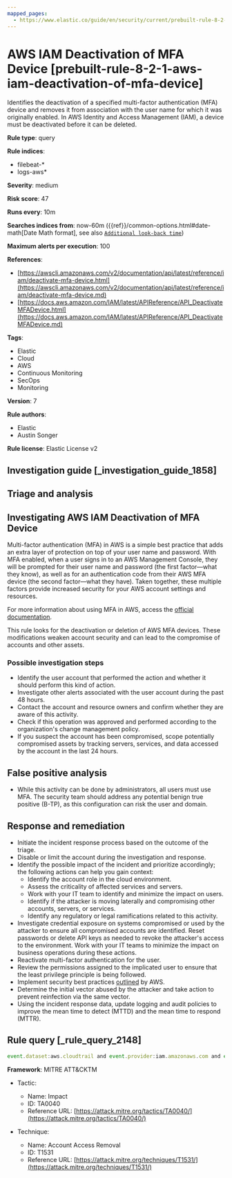 ```yaml
---
mapped_pages:
  - https://www.elastic.co/guide/en/security/current/prebuilt-rule-8-2-1-aws-iam-deactivation-of-mfa-device.html
---
```


# AWS IAM Deactivation of MFA Device [prebuilt-rule-8-2-1-aws-iam-deactivation-of-mfa-device]

Identifies the deactivation of a specified multi-factor authentication (MFA) device and removes it from association with the user name for which it was originally enabled. In AWS Identity and Access Management (IAM), a device must be deactivated before it can be deleted.

**Rule type**: query

**Rule indices**:

* filebeat-*
* logs-aws*

**Severity**: medium

**Risk score**: 47

**Runs every**: 10m

**Searches indices from**: now-60m ({{ref}}/common-options.html#date-math[Date Math format], see also [`Additional look-back time`](docs-content://solutions/security/detect-and-alert/create-detection-rule.md#rule-schedule))

**Maximum alerts per execution**: 100

**References**:

* [https://awscli.amazonaws.com/v2/documentation/api/latest/reference/iam/deactivate-mfa-device.html](https://awscli.amazonaws.com/v2/documentation/api/latest/reference/iam/deactivate-mfa-device.md)
* [https://docs.aws.amazon.com/IAM/latest/APIReference/API_DeactivateMFADevice.html](https://docs.aws.amazon.com/IAM/latest/APIReference/API_DeactivateMFADevice.md)

**Tags**:

* Elastic
* Cloud
* AWS
* Continuous Monitoring
* SecOps
* Monitoring

**Version**: 7

**Rule authors**:

* Elastic
* Austin Songer

**Rule license**: Elastic License v2

## Investigation guide [_investigation_guide_1858]

## Triage and analysis

## Investigating AWS IAM Deactivation of MFA Device

Multi-factor authentication (MFA) in AWS is a simple best practice that adds an extra layer of protection on top of your
user name and password. With MFA enabled, when a user signs in to an AWS Management Console, they will be prompted for
their user name and password (the first factor—what they know), as well as for an authentication code from their AWS MFA
device (the second factor—what they have). Taken together, these multiple factors provide increased security for your
AWS account settings and resources.

For more information about using MFA in AWS, access the [official documentation](https://docs.aws.amazon.com/IAM/latest/UserGuide/id_credentials_mfa.html).

This rule looks for the deactivation or deletion of AWS MFA devices. These modifications weaken account security and can
lead to the compromise of accounts and other assets.

### Possible investigation steps

- Identify the user account that performed the action and whether it should perform this kind of action.
- Investigate other alerts associated with the user account during the past 48 hours.
- Contact the account and resource owners and confirm whether they are aware of this activity.
- Check if this operation was approved and performed according to the organization's change management policy.
- If you suspect the account has been compromised, scope potentially compromised assets by tracking servers, services,
and data accessed by the account in the last 24 hours.

## False positive analysis

- While this activity can be done by administrators, all users must use MFA. The security team should address any
potential benign true positive (B-TP), as this configuration can risk the user and domain.

## Response and remediation

- Initiate the incident response process based on the outcome of the triage.
- Disable or limit the account during the investigation and response.
- Identify the possible impact of the incident and prioritize accordingly; the following actions can help you gain context:
    - Identify the account role in the cloud environment.
    - Assess the criticality of affected services and servers.
    - Work with your IT team to identify and minimize the impact on users.
    - Identify if the attacker is moving laterally and compromising other accounts, servers, or services.
    - Identify any regulatory or legal ramifications related to this activity.
- Investigate credential exposure on systems compromised or used by the attacker to ensure all compromised accounts are
identified. Reset passwords or delete API keys as needed to revoke the attacker's access to the environment. Work with
your IT teams to minimize the impact on business operations during these actions.
- Reactivate multi-factor authentication for the user.
- Review the permissions assigned to the implicated user to ensure that the least privilege principle is being followed.
- Implement security best practices [outlined](https://aws.amazon.com/premiumsupport/knowledge-center/security-best-practices/) by AWS.
- Determine the initial vector abused by the attacker and take action to prevent reinfection via the same vector.
- Using the incident response data, update logging and audit policies to improve the mean time to detect (MTTD) and the
mean time to respond (MTTR).

## Rule query [_rule_query_2148]

```js
event.dataset:aws.cloudtrail and event.provider:iam.amazonaws.com and event.action:(DeactivateMFADevice or DeleteVirtualMFADevice) and event.outcome:success
```

**Framework**: MITRE ATT&CKTM

* Tactic:

    * Name: Impact
    * ID: TA0040
    * Reference URL: [https://attack.mitre.org/tactics/TA0040/](https://attack.mitre.org/tactics/TA0040/)

* Technique:

    * Name: Account Access Removal
    * ID: T1531
    * Reference URL: [https://attack.mitre.org/techniques/T1531/](https://attack.mitre.org/techniques/T1531/)



